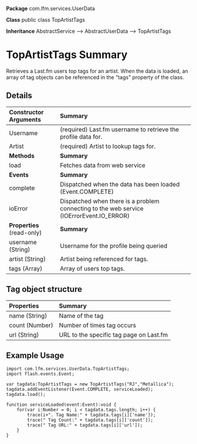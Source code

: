 **Package**      com.lfm.services.UserData

**Class**        public class TopArtistTags

**Inheritance**  AbstractService --> AbstractUserData --> TopArtistTags


# TopArtistTags Summary #

Retrieves a Last.fm users top tags for an artist. When the data is loaded, an array of tag objects can be referenced in the "tags" property of the class.


## Details ##

| **Constructor Arguments** | **Summary** |
|:--------------------------|:------------|
| Username                  | (required) Last.fm username to retrieve the profile data for. |
| Artist                    | (required) Artist to lookup tags for. |
| **Methods**               | **Summary** |
| load                      | Fetches data from web service |
| **Events**                | **Summary** |
| complete                  | Dispatched when the data has been loaded (Event.COMPLETE) |
| ioError                   | Dispatched when there is a problem connecting to the web service (IOErrorEvent.IO\_ERROR) |
| **Properties** (read-only) | **Summary** |
| username (String)         | Username for the profile being queried |
| artist (String)           | Artist being referenced for tags. |
| tags (Array)              | Array of users top tags. |

## Tag object structure ##

| **Properties** | **Summary** |
|:---------------|:------------|
| name (String)  | Name of the tag |
| count (Number) | Number of times tag occurs |
| url (String)   | URL to the specific tag page on Last.fm |


## Example Usage ##

```
import com.lfm.services.UserData.TopArtistTags;
import flash.events.Event;

var tagdata:TopArtistTags = new TopArtistTags("RJ","Metallica");
tagdata.addEventListener(Event.COMPLETE, serviceLoaded);
tagdata.load();

function serviceLoaded(event:Event):void {
    for(var i:Number = 0; i < tagdata.tags.length; i++) {
        trace(i+". Tag Name:" + tagdata.tags[i]['name']);
        trace(" Tag Count:" + tagdata.tags[i]['count']);
        trace(" Tag URL:" + tagdata.tags[i]['url']);
    }
}
```
